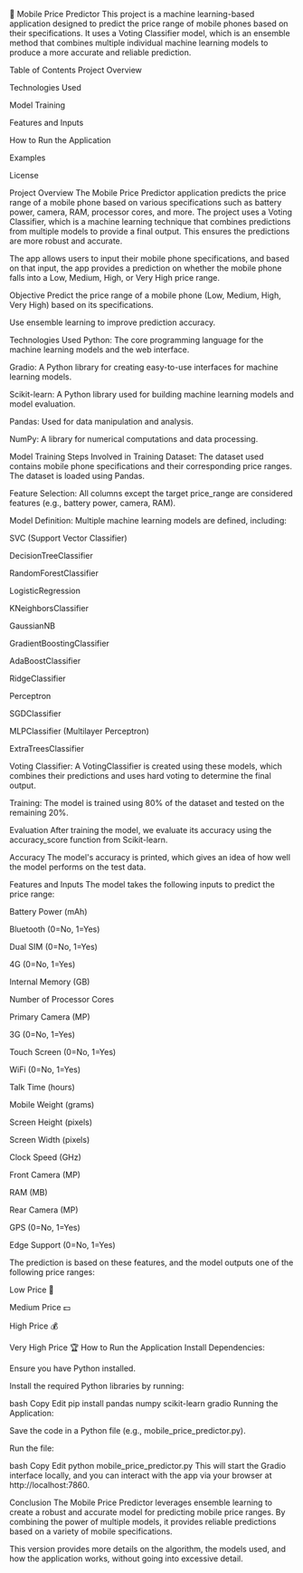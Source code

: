 📱 Mobile Price Predictor
This project is a machine learning-based application designed to predict the price range of mobile phones based on their specifications. It uses a Voting Classifier model, which is an ensemble method that combines multiple individual machine learning models to produce a more accurate and reliable prediction.

Table of Contents
Project Overview

Technologies Used

Model Training

Features and Inputs

How to Run the Application

Examples

License

Project Overview
The Mobile Price Predictor application predicts the price range of a mobile phone based on various specifications such as battery power, camera, RAM, processor cores, and more. The project uses a Voting Classifier, which is a machine learning technique that combines predictions from multiple models to provide a final output. This ensures the predictions are more robust and accurate.

The app allows users to input their mobile phone specifications, and based on that input, the app provides a prediction on whether the mobile phone falls into a Low, Medium, High, or Very High price range.

Objective
Predict the price range of a mobile phone (Low, Medium, High, Very High) based on its specifications.

Use ensemble learning to improve prediction accuracy.

Technologies Used
Python: The core programming language for the machine learning models and the web interface.

Gradio: A Python library for creating easy-to-use interfaces for machine learning models.

Scikit-learn: A Python library used for building machine learning models and model evaluation.

Pandas: Used for data manipulation and analysis.

NumPy: A library for numerical computations and data processing.

Model Training
Steps Involved in Training
Dataset: The dataset used contains mobile phone specifications and their corresponding price ranges. The dataset is loaded using Pandas.

Feature Selection: All columns except the target price_range are considered features (e.g., battery power, camera, RAM).

Model Definition: Multiple machine learning models are defined, including:

SVC (Support Vector Classifier)

DecisionTreeClassifier

RandomForestClassifier

LogisticRegression

KNeighborsClassifier

GaussianNB

GradientBoostingClassifier

AdaBoostClassifier

RidgeClassifier

Perceptron

SGDClassifier

MLPClassifier (Multilayer Perceptron)

ExtraTreesClassifier

Voting Classifier: A VotingClassifier is created using these models, which combines their predictions and uses hard voting to determine the final output.

Training: The model is trained using 80% of the dataset and tested on the remaining 20%.

Evaluation
After training the model, we evaluate its accuracy using the accuracy_score function from Scikit-learn.

Accuracy
The model's accuracy is printed, which gives an idea of how well the model performs on the test data.

Features and Inputs
The model takes the following inputs to predict the price range:

Battery Power (mAh)

Bluetooth (0=No, 1=Yes)

Dual SIM (0=No, 1=Yes)

4G (0=No, 1=Yes)

Internal Memory (GB)

Number of Processor Cores

Primary Camera (MP)

3G (0=No, 1=Yes)

Touch Screen (0=No, 1=Yes)

WiFi (0=No, 1=Yes)

Talk Time (hours)

Mobile Weight (grams)

Screen Height (pixels)

Screen Width (pixels)

Clock Speed (GHz)

Front Camera (MP)

RAM (MB)

Rear Camera (MP)

GPS (0=No, 1=Yes)

Edge Support (0=No, 1=Yes)

The prediction is based on these features, and the model outputs one of the following price ranges:

Low Price 💸

Medium Price 💵

High Price 💰

Very High Price 🏆
How to Run the Application
Install Dependencies:

Ensure you have Python installed.

Install the required Python libraries by running:

bash
Copy
Edit
pip install pandas numpy scikit-learn gradio
Running the Application:

Save the code in a Python file (e.g., mobile_price_predictor.py).

Run the file:

bash
Copy
Edit
python mobile_price_predictor.py
This will start the Gradio interface locally, and you can interact with the app via your browser at http://localhost:7860.

Conclusion
The Mobile Price Predictor leverages ensemble learning to create a robust and accurate model for predicting mobile price ranges. By combining the power of multiple models, it provides reliable predictions based on a variety of mobile specifications.

This version provides more details on the algorithm, the models used, and how the application works, without going into excessive detail.








